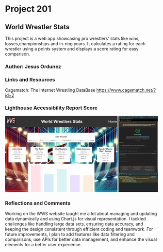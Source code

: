 # Project 201

## World Wrestler Stats 

This project is a web app showcasing pro wrestlers' stats like wins, losses,championships and in-ring years. It calculates a rating for each wrestler using a points system and displays a score rating for easy comparison.

### Author: Jesus Ordunez

### Links and Resources

Cagematch: The Internet Wrestling DataBase
https://www.cagematch.net/?id=2



### Lighthouse Accessibility Report Score

![submission PR](https://raw.githubusercontent.com/Jnez405/201-project/main/img/WWSSSR1.png)

### Reflections and Comments


Working on the WWS website taught me a lot about managing and updating data dynamically and using Chart.js for visual representation. I tackled challenges like handling large data sets, ensuring data accuracy, and keeping the design consistent through efficient coding and teamwork. For future improvements, I plan to add features like data filtering and comparisons, use APIs for better data management, and enhance the visual elements for a better user experience.